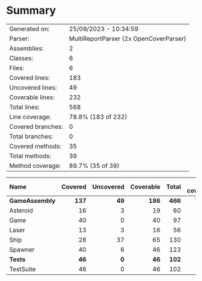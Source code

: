 ﻿# Summary
|||
|:---|:---|
| Generated on: | 25/09/2023 - 10:34:59 |
| Parser: | MultiReportParser (2x OpenCoverParser) |
| Assemblies: | 2 |
| Classes: | 6 |
| Files: | 6 |
| Covered lines: | 183 |
| Uncovered lines: | 49 |
| Coverable lines: | 232 |
| Total lines: | 568 |
| Line coverage: | 78.8% (183 of 232) |
| Covered branches: | 0 |
| Total branches: | 0 |
| Covered methods: | 35 |
| Total methods: | 39 |
| Method coverage: | 89.7% (35 of 39) |

|**Name**|**Covered**|**Uncovered**|**Coverable**|**Total**|**Line coverage**|**Covered**|**Total**|**Branch coverage**|**Covered**|**Total**|**Method coverage**|
|:---|---:|---:|---:|---:|---:|---:|---:|---:|---:|---:|---:|
|**GameAssembly**|**137**|**49**|**186**|**466**|**73.6%**|**0**|**0**|****|**27**|**31**|**87%**|
|Asteroid|16|3|19|60|84.2%|0|0||4|4|100%|
|Game|40|0|40|97|100%|0|0||7|7|100%|
|Laser|13|3|16|56|81.2%|0|0||2|2|100%|
|Ship|28|37|65|130|43%|0|0||6|10|60%|
|Spawner|40|6|46|123|86.9%|0|0||8|8|100%|
|**Tests**|**46**|**0**|**46**|**102**|**100%**|**0**|**0**|****|**8**|**8**|**100%**|
|TestSuite|46|0|46|102|100%|0|0||8|8|100%|
